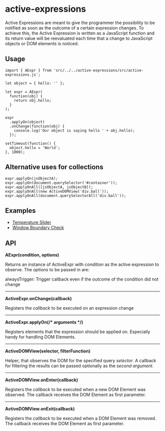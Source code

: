 # active-expressions
Active Expressions are meant to give the programmer the possibility to be notified as soon as the outcome of a certain expression changes.
To achieve this, the Active Expression is written as a JavaScript function and its return value will be reevaluated each time that a change to JavaScript objects or DOM elements is noticed.

## Usage
```JS
import { AExpr } from 'src/../../active-expressions/src/active-expressions.js';

let object = { hello: '' };

let expr = AExpr(
  function(obj) {
    return obj.hello;
  }
);

expr
  .applyOn(object)
  .onChange(function(obj) {
    console.log('Our object is saying hello ' + obj.hello);
  });

setTimeout(function() {
  object.hello = 'World';
}, 1000);
```

## Alternative uses for collections
```
expr.applyOn(jsObjectA);
expr.applyOn(document.querySelector('#container'));
expr.applyOnAll([jsObjectA, jsObjectB]);
expr.applyOnAll(new ActiveDOMView('div.ball'));
expr.applyOnAll(document.querySelectorAll('div.ball'));
```

## Examples
* [Temperature Slider](examples/temperature-demo.js)
* [Window Boundary Check](examples/window-demo.js)

## API
__AExpr(condition, options)__

Returns an instance of ActiveExpr with *condition* as the active expression to observe.
The *options* to be passed in are:

alwaysTrigger: Trigger callback even if the outcome of the condition did not change

---

__ActiveExpr.onChange(callback)__

Registers the *callback* to be executed on an expression change

---

__ActiveExpr.applyOn(/* arguments */)__

Registers elements that the expression should be applied on. Especially handy for handling DOM Elements.

---

__ActiveDOMView(selector, filterFunction)__

Helper, that observes the DOM for the specified query *selector*. A callback for filtering the results can be passed optionally as the *second argument*.

---

__ActiveDOMView.onEnter(callback)__

Registers the *callback* to be executed when a new DOM Element was observed. The callback receives the DOM Element as first parameter.

---

__ActiveDOMView.onExit(callback)__

Registers the *callback* to be executed when a DOM Element was removed. The callback receives the DOM Element as first parameter.